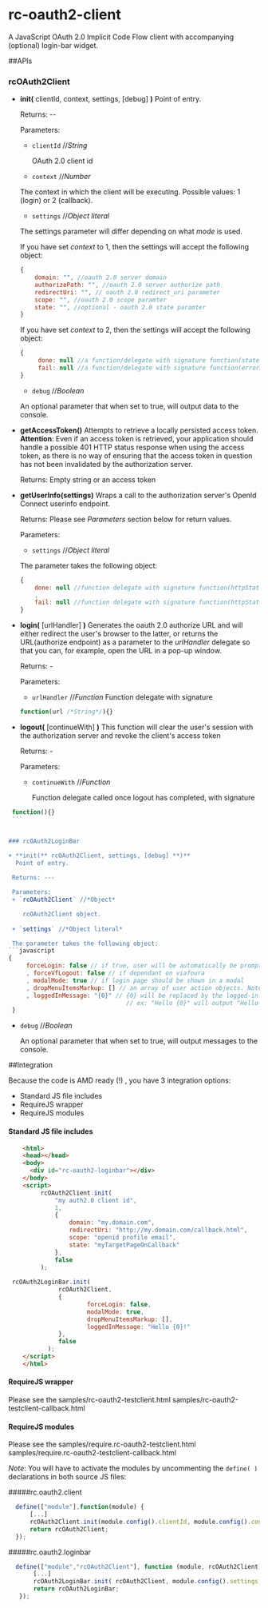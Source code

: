 **rc-oauth2-client**
======================
A JavaScript OAuth 2.0 Implicit Code Flow client with accompanying (optional) login-bar widget.

##APIs

### rcOAuth2Client

  + **init(** clientId, context, settings, [debug] **)**
     Point of entry.
     
    Returns: --
    
    Parameters:
    + `clientId` //*String*

      OAuth 2.0 client id  

    + `context`  //*Number*

     The context in which the client will be executing. Possible values: 1 (login)  or 2 (callback).  

    + `settings` //*Object literal*

    The settings parameter will differ depending on what *mode* is used.

    If you have set *context* to 1, then the settings will accept the following object:
    ```javascript
    {
        domain: "", //oauth 2.0 server domain
        authorizePath: "", //oauth 2.0 server authorize path
        redirectUri: "", // oauth 2.0 redirect_uri parameter
        scope: "", //oauth 2.0 scope paramter
        state: "", //optional - oauth 2.0 state paramter 
    }
    ```
      If you have set *context* to 2, then the settings will accept the following object: 
    ```javascript
    {
         done: null //a function/delegate with signature function(state /*String*/){} called when an access token has been granted 
         fail: null //a function/delegate with signature function(errorMessage /*String*/, state /*String*/){} on access token grant error
    }
    ```

    + `debug` //*Boolean*

     An optional parameter that when set to true, will output data to the console. 

  + **getAccessToken()**
    Attempts to retrieve a locally persisted access token.
   **Attention**: Even if an access token is retrieved, your application should handle a possible 401 HTTP status response when using the access token, as there is no way of ensuring that the access token in question has not been invalidated by the authorization server.
   
    Returns: Empty string or an access token

  + **getUserInfo(settings)**
     Wraps a call to the authorization server's OpenId Connect userinfo endpoint.
   
    Returns: Please see *Parameters* section below for return values. 
    
    Parameters:
    + `settings` //*Object literal*
    
     The parameter takes the following object:
    ```javascript
    {
        done: null //function delegate with signature function(httpStatus,data){} called on ajax call success
        ,
        fail: null //function delegate with signature function(httpStatus, statusText, caseLabel){} called on ajax call error
    }
    ```

  + **login(** [urlHandler] **)**
    Generates the oauth 2.0 authorize URL and will either redirect the user's browser to the latter, or returns the URL(authorize endpoint) as a parameter to the *urlHandler* delegate so that you can, for example, open the URL in a pop-up window.
    
    Returns: -
    
    Parameters:
    + `urlHandler` //*Function*
      Function delegate with signature
    ```javascript 
    function(url /*String*/){} 
    ```
    
  + **logout(** [continueWith] **)**
    This function will clear the user's session with the authorization server and revoke the client's access token
    
    Returns: -
    
    Parameters:
    + `continueWith` //*Function*

      Function delegate called once logout has completed, with signature
   ```javascript 
    function(){}
    ``` 


### rcOAuth2LoginBar 

  + **init(** rcOAuth2Client, settings, [debug] **)**
     Point of entry.
     
    Returns: ---
  
    Parameters:
    + `rcOAuth2Client` //*Object*

       rcOAuth2Client object.
    
    + `settings` //*Object literal*

    The parameter takes the following object:
  ```javascript 
   {
        forceLogin: false // if true, user will be automatically be prompted to login
        , forceVfLogout: false // if dependant on viafoura
        , modalMode: true // if login page should be shown in a modal 
        , dropMenuItemsMarkup: [] // an array of user action objects. Note: a Logout action is automatically added by  rcOAuth2.loginBar
        , loggedInMessage: "{0}" // {0} will be replaced by the logged-in user's display name.
                                    // ex: "Hello {0}" will output "Hello John Smith"
    }
  ```
    
    
   + `debug` //*Boolean*

       An optional parameter that when set to true, will output messages to the console. 
 
##Integration

Because the code is AMD ready (!) , you have 3 integration options:

  + Standard JS file includes
  + RequireJS wrapper
  + RequireJS modules

#### Standard JS file includes

   ```html  
       <html>
       <head></head>
       <body>
         <div id="rc-oauth2-loginbar"></div>
       </body>
       <script>
            rcOAuth2Client.init( 
                "my auth2.0 client id",
                1,
                {
                    domain: "my.domain.com",
                    redirectUri: "http://my.domain.com/callback.html",
                    scope: "openid profile email",
                    state: "myTargetPageOnCallback"
                },
                false
            );
             
	rcOAuth2LoginBar.init(
                 rcOAuth2Client,  
                 {
                         forceLogin: false,
                         modalMode: true,
                         dropMenuItemsMarkup: [],
                         loggedInMessage: "Hello {0}!"
                 }, 
                 false
              );
       </script>
       </html>
   ```

#### RequireJS wrapper

Please see the 
samples/rc-oauth2-testclient.html 
samples/rc-oauth2-testclient-callback.html 

#### RequireJS modules

Please see the 
samples/require.rc-oauth2-testclient.html 
samples/require.rc-oauth2-testclient-callback.html 

*Note*: 
You will have to activate the modules by uncommenting the `define( )` declarations in both source JS files:

#####rc.oauth2.client
  ```javascript
    define(["module"],function(module) { 
        [...]
        rcOAuth2Client.init(module.config().clientId, module.config().context, module.config().settings, module.config().debug);
        return rcOAuth2Client;
    });
  ``` 

#####rc.oauth2.loginbar
  ```javascript
    define(["module","rcOAuth2Client"], function (module, rcOAuth2Client) {
         [...]
         rcOAuth2LoginBar.init( rcOAuth2Client, module.config().settings, module.config().debug);
         return rcOAuth2LoginBar;
     });
  ``` 
